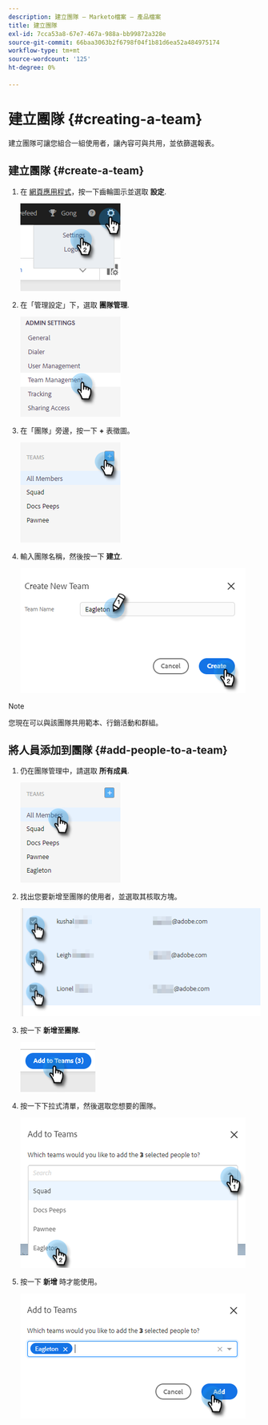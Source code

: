 ```yaml
---
description: 建立團隊 — Marketo檔案 — 產品檔案
title: 建立團隊
exl-id: 7cca53a8-67e7-467a-988a-bb99872a328e
source-git-commit: 66baa3063b2f6798f04f1b81d6ea52a484975174
workflow-type: tm+mt
source-wordcount: '125'
ht-degree: 0%

---
```


# 建立團隊 {#creating-a-team}

建立團隊可讓您組合一組使用者，讓內容可與共用，並依篩選報表。

## 建立團隊 {#create-a-team}

1. 在 [網頁應用程式](https://toutapp.com/login)，按一下齒輪圖示並選取 **設定**.

   ![](assets/creating-a-team-1.png)

1. 在「管理設定」下，選取 **團隊管理**.

   ![](assets/creating-a-team-2.png)

1. 在「團隊」旁邊，按一下 **+** 表徵圖。

   ![](assets/creating-a-team-3.png)

1. 輸入團隊名稱，然後按一下 **建立**.

   ![](assets/creating-a-team-4.png)

>[!NOTE]
>
>您現在可以與該團隊共用範本、行銷活動和群組。

## 將人員添加到團隊 {#add-people-to-a-team}

1. 仍在團隊管理中，請選取 **所有成員**.

   ![](assets/creating-a-team-5.png)

1. 找出您要新增至團隊的使用者，並選取其核取方塊。

   ![](assets/creating-a-team-6.png)

1. 按一下 **新增至團隊**.

   ![](assets/creating-a-team-7.png)

1. 按一下下拉式清單，然後選取您想要的團隊。

   ![](assets/creating-a-team-8.png)

1. 按一下 **新增** 時才能使用。

   ![](assets/creating-a-team-9.png)
